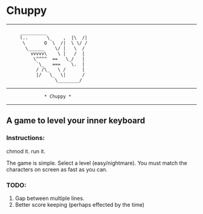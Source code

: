 # Chuppy
---
         __________
         (..       \_    ,  |\  /|
          \       O  \  /|  \ \/ /
           \______    \/ |   \  /
             vvvvv\    \ |   /  |
              \^^^^  ==   \_/   |
               `\_   ===    \.  |
               / /\_   \ /      |
               |/   \_  \|      /
                      \________/

____________________________________________________

                  * Chuppy *
____________________________________________________
## A game to level your inner keyboard
### Instructions:
chmod it.
run it.

The game is simple. Select a level (easy/nightmare). 
You must match the characters on screen as fast as you can. 

### TODO:
1. Gap between multiple lines.
2. Better score keeping (perhaps effected by the time)

